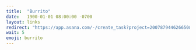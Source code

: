 ```yaml
---
title:  "Burrito"
date:   1900-01-01 08:00:00 -0700
layout: links
redirect: "https://app.asana.com/-/create_task?project=200787944626650&name=burrito&description=Added%20from%20shortlink"
wait: 5
emoji: burrito
---
```



